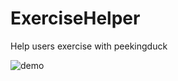 # ExerciseHelper

Help users exercise with peekingduck




![demo](https://user-images.githubusercontent.com/80515759/221416407-3c290aa6-3299-44a1-b29a-998abecf0429.gif)

